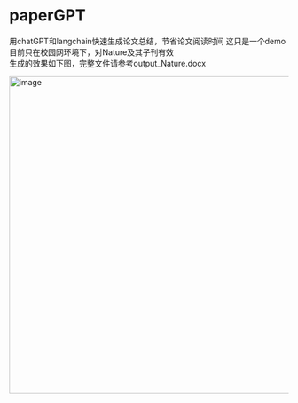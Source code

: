 # paperGPT
用chatGPT和langchain快速生成论文总结，节省论文阅读时间
这只是一个demo目前只在校园网环境下，对Nature及其子刊有效  
生成的效果如下图，完整文件请参考output_Nature.docx

<img width="572" alt="image" src="https://github.com/lrxwisdom001/paperGPT/assets/106758196/9d731a30-b004-4def-80c0-2fdc11497a44">
